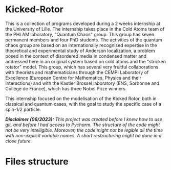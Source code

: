 # Kicked-Rotor

This is a collection of programs developed during a 2 weeks internship at the University of Lille. 
The internship takes place in the Cold Atoms team of the PHLAM laboratory, "Quantum Chaos" group. This group has seven 
permanent members and four PhD students. The activities of the quantum chaos group are based on an internationally 
recognised expertise in the theoretical and experimental study of Anderson localization, a problem posed in the context 
of disordered media in condensed matter and addressed here in an original system based on cold atoms and the "stricken 
rotator" model. This group, which has several very fruitful collaborations with theorists and mathematicians through the 
CEMPI Laboratory of Excellence (European Centre for Mathematics, Physics and their Interactions) and with the Kastler 
Brossel laboratory (ENS, Sorbonne and Collège de France), which has three Nobel Prize winners.

This internship focused on the modelisation of the Kicked Rotor, both in classical and quantum cases, with the goal to study the specific case of a spin-1/2 particle.

***Disclaimer (06/2023):*** _This project was created before I knew how to use git, and before I had access to Pycharm. The structure
of the code might not be very intelligible. Moreover, the code might not be legible all the time with non-explicit variable
names. A short restructuring might be done in a close future._

# Files structure

